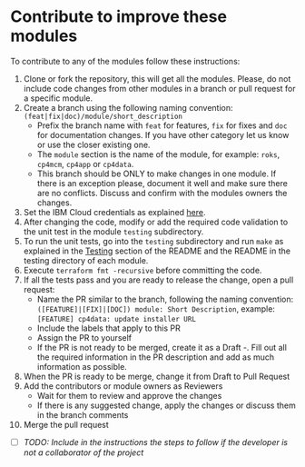 # Contribute to improve these modules

To contribute to any of the modules follow these instructions:

1. Clone or fork the repository, this will get all the modules. Please, do not include code changes from other modules in a branch or pull request for a specific module.
2. Create a branch using the following naming convention: `(feat|fix|doc)/module/short_description`
   - Prefix the branch name with `feat` for features, `fix` for fixes and `doc` for documentation changes. If you have other category let us know or use the closer existing one.
   - The `module` section is the name of the module, for example: `roks`, `cp4mcm`,  `cp4app` or `cp4data`.
   - This branch should be ONLY to make changes in one module. If there is an exception please, document it well and make sure there are no conflicts. Discuss and confirm with the modules owners the changes.
3. Set the IBM Cloud credentials as explained [here](../CREDENTIALS.md).
4. After changing the code, modify or add the required code validation to the unit test in the module `testing` subdirectory.
5. To run the unit tests, go into the `testing` subdirectory and run `make` as explained in the [Testing](./README.md#Testing) section of the README and the README in the testing directory of each module.
6. Execute `terraform fmt -recursive` before committing the code.
7. If all the tests pass and you are ready to release the change, open a pull request:
   - Name the PR similar to the branch, following the naming convention: `([FEATURE]|[FIX]|[DOC]) module: Short Description`, example: `[FEATURE] cp4data: update installer URL`
   - Include the labels that apply to this PR
   - Assign the PR to yourself
   - If the PR is not ready to be merged, create it as a Draft
   -. Fill out all the required information in the PR description and add as much information as possible.
8. When the PR is ready to be merge, change it from Draft to Pull Request
9. Add the contributors or module owners as Reviewers
    - Wait for them to review and approve the changes
    - If there is any suggested change, apply the changes or discuss them in the branch comments
10. Merge the pull request

- [ ] _TODO: Include in the instructions the steps to follow if the developer is not a collaborator of the project_
